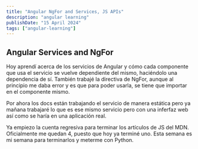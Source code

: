 ```yaml
---
title: "Angular NgFor and Services, JS APIs"
description: "angular learning"
publishDate: "15 April 2024"
tags: ["angular-learning"]
---
```


## Angular Services and NgFor
Hoy aprendí acerca de los servicios de Angular y cómo cada componente que usa
el servicio se vuelve dependiente del mismo, haciéndolo una dependencia de sí.
También trabajé la directiva de NgFor, aunque al principio me daba error y es que
para poder usarla, se tiene que importar en el componente mismo.

Por ahora los docs están trabajando el servicio de manera estática pero ya
mañana trabajaré lo que es ese mismo servicio pero con una inferfaz web
así como se haría en una aplicación real.

Ya empiezo la cuenta regresiva para terminar los artículos de JS del MDN.
Oficialmente me quedan 4, puesto que hoy ya terminé uno. Esta semana es mi semana
para terminarlos y meterme con Python.
